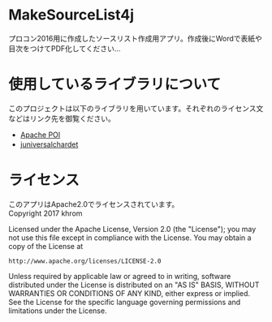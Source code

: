 # MakeSourceList4j
プロコン2016用に作成したソースリスト作成用アプリ。作成後にWordで表紙や目次をつけてPDF化してください…


# 使用しているライブラリについて  
このプロジェクトは以下のライブラリを用いています。それぞれのライセンス文などはリンク先を御覧ください。  
* [Apache POI](https://poi.apache.org/)
* [juniversalchardet](https://code.google.com/archive/p/juniversalchardet/)　　　　  

# ライセンス
このアプリはApache2.0でライセンスされています。  
Copyright 2017 khrom

Licensed under the Apache License, Version 2.0 (the "License");
you may not use this file except in compliance with the License.
You may obtain a copy of the License at

    http://www.apache.org/licenses/LICENSE-2.0

Unless required by applicable law or agreed to in writing, software
distributed under the License is distributed on an "AS IS" BASIS,
WITHOUT WARRANTIES OR CONDITIONS OF ANY KIND, either express or implied.
See the License for the specific language governing permissions and
limitations under the License.
